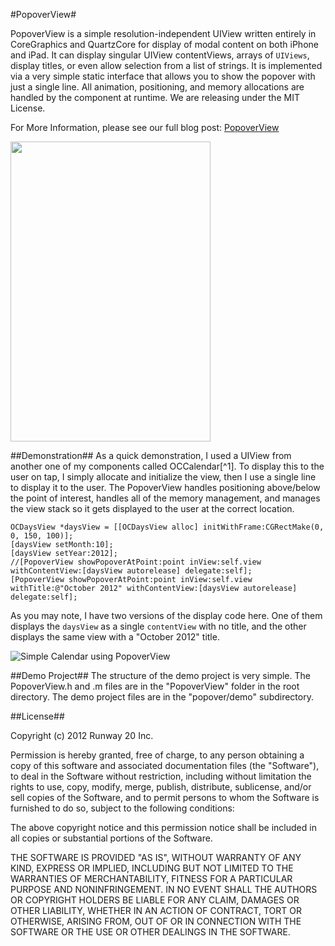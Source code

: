 #PopoverView#

PopoverView is a simple resolution-independent UIView written entirely in CoreGraphics and QuartzCore for display of modal content on both iPhone and iPad.  It can display singular UIView contentViews, arrays of `UIViews`, display titles, or even allow selection from a list of strings.  It is implemented via a very simple static interface that allows you to show the popover with just a single line.  All animation, positioning, and memory allocations are handled by the component at runtime.  We are releasing under the MIT License.

For More Information, please see our full blog post:
[PopoverView](http://blog.getsherpa.com/blog/2012/09/14/popoverview-a-flexible-modal-content-view-for-ios/)

<img src="http://blog.getsherpa.com/images/postImages/popoverMap.png" width="320" height="480" />

##Demonstration##
As a quick demonstration, I used a UIView from another one of my components called OCCalendar[^1].  To display this to the user on tap, I simply allocate and initialize the view, then I use a single line to display it to the user.    The PopoverView handles positioning above/below the point of interest, handles all of the memory management, and manages the view stack so it gets displayed to the user at the correct location.

``` objc
OCDaysView *daysView = [[OCDaysView alloc] initWithFrame:CGRectMake(0, 0, 150, 100)];
[daysView setMonth:10];
[daysView setYear:2012];
//[PopoverView showPopoverAtPoint:point inView:self.view withContentView:[daysView autorelease] delegate:self];
[PopoverView showPopoverAtPoint:point inView:self.view withTitle:@"October 2012" withContentView:[daysView autorelease] delegate:self];
```

As you may note, I have two versions of the display code here.  One of them displays the `daysView` as a single `contentView` with no title, and the other displays the same view with a "October 2012" title.

![Simple Calendar using PopoverView](http://blog.getsherpa.com/images/postImages/popoverCal1.png)

##Demo Project##
The structure of the demo project is very simple.  The PopoverView.h and .m files are in the "PopoverView" folder in the root directory.  The demo project files are in the "popover/demo" subdirectory.

##License##

Copyright (c) 2012 Runway 20 Inc.

Permission is hereby granted, free of charge, to any person obtaining a copy of this software and associated documentation files (the "Software"), to deal in the Software without restriction, including without limitation the rights to use, copy, modify, merge, publish, distribute, sublicense, and/or sell copies of the Software, and to permit persons to whom the Software is furnished to do so, subject to the following conditions:

The above copyright notice and this permission notice shall be included in all copies or substantial portions of the Software.

THE SOFTWARE IS PROVIDED "AS IS", WITHOUT WARRANTY OF ANY KIND, EXPRESS OR IMPLIED, INCLUDING BUT NOT LIMITED TO THE WARRANTIES OF MERCHANTABILITY, FITNESS FOR A PARTICULAR PURPOSE AND NONINFRINGEMENT. IN NO EVENT SHALL THE AUTHORS OR COPYRIGHT HOLDERS BE LIABLE FOR ANY CLAIM, DAMAGES OR OTHER LIABILITY, WHETHER IN AN ACTION OF CONTRACT, TORT OR OTHERWISE, ARISING FROM, OUT OF OR IN CONNECTION WITH THE SOFTWARE OR THE USE OR OTHER DEALINGS IN THE SOFTWARE.